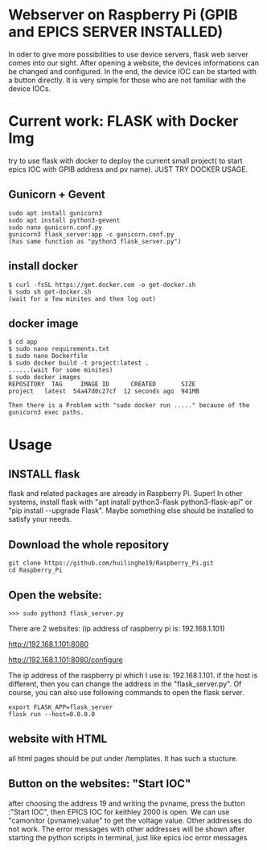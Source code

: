 # Webserver on Raspberry Pi (GPIB and EPICS SERVER INSTALLED)
In oder to give more possibilities to use device servers, flask web server comes into our sight. After opening a website, the devices informations can be changed and configured. In the end, the device IOC can be started with a button directly. It is very simple for those who are not familiar with the device IOCs.

# Current work: FLASK with Docker Img
try to use flask with docker to deploy the current small project( to start epics IOC with GPIB address and pv name). JUST TRY DOCKER USAGE.
## Gunicorn + Gevent     
    sudo apt install gunicorn3
    sudo apt install python3-gevent
    sudo nano gunicorn.conf.py
    gunicorn3 flask_server:app -c gunicorn.conf.py  
    (has same function as "python3 flask_server.py")
    
## install docker 
    $ curl -fsSL https://get.docker.com -o get-docker.sh
    $ sudo sh get-docker.sh
    (wait for a few minites and then log out)
## docker image
    $ cd app
    $ sudo nano requirements.txt
    $ sudo nano Dockerfile
    $ sudo docker build -t project:latest .
    ......(wait for some minites)
    $ sudo docker images
    REPOSITORY  TAG     IMAGE ID      CREATED       SIZE
    project   latest  54a47d0c27cf  12 seconds ago  941MB
    
    Then there is a Problem with "sudo docker run ....." because of the gunicorn3 exec paths.   
    
# Usage
## INSTALL flask 
flask and related packages are already in Raspberry Pi. Super! In other systems, install flask with "apt install python3-flask python3-flask-api" or  "pip install --upgrade Flask". Maybe something else should be installed to satisfy your needs.

## Download the whole repository
    git clone https://github.com/huilinghe19/Raspberry_Pi.git
    cd Raspberry_Pi
    
## Open the website: 
    >>> sudo python3 flask_server.py

There are 2 websites: (ip address of raspberry pi is: 192.168.1.101) 

http://192.168.1.101:8080

http://192.168.1.101:8080/configure


  The ip address of the raspberry pi which I use is: 192.168.1.101. if the host is different, then you can change the address in the "flask_server.py". Of course, you can also use following commands to open the flask server.
   
    export FLASK_APP=flask_server
    flask run --host=0.0.0.0


## website with HTML

 all html pages should be put under /templates. It has such a stucture.


## Button on the websites: "Start IOC" 
after choosing the address 19 and writing the pvname, press the button :"Start IOC", then EPICS IOC for keithley 2000 is open. We can use "camonitor {pvname}:value" to get the voltage value. Other addresses do not work. The error messages with other addresses will be shown after starting the python scripts in terminal, just like epics ioc error messages


